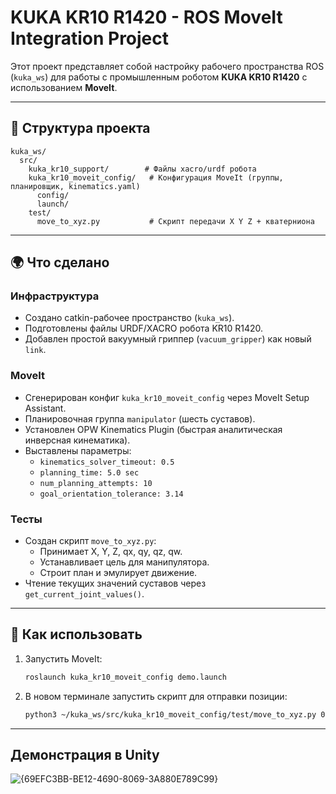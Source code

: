 # KUKA KR10 R1420 - ROS MoveIt Integration Project

Этот проект представляет собой настройку рабочего пространства ROS (`kuka_ws`) для работы с промышленным роботом **KUKA KR10 R1420** с использованием **MoveIt**.

---

## 📁 Структура проекта

```
kuka_ws/
  src/
    kuka_kr10_support/        # Файлы xacro/urdf робота
    kuka_kr10_moveit_config/   # Конфигурация MoveIt (группы, планировщик, kinematics.yaml)
      config/
      launch/
    test/
      move_to_xyz.py           # Скрипт передачи X Y Z + кватерниона
```

---

## 🌍 Что сделано

### Инфраструктура
- Создано catkin-рабочее пространство (`kuka_ws`).
- Подготовлены файлы URDF/XACRO робота KR10 R1420.
- Добавлен простой вакуумный гриппер (`vacuum_gripper`) как новый `link`.

### MoveIt
- Сгенерирован конфиг `kuka_kr10_moveit_config` через MoveIt Setup Assistant.
- Планировочная группа `manipulator` (шесть суставов).
- Установлен OPW Kinematics Plugin (быстрая аналитическая инверсная кинематика).
- Выставлены параметры:
  - `kinematics_solver_timeout: 0.5`
  - `planning_time: 5.0 sec`
  - `num_planning_attempts: 10`
  - `goal_orientation_tolerance: 3.14`

### Тесты
- Создан скрипт `move_to_xyz.py`:
  - Принимает X, Y, Z, qx, qy, qz, qw.
  - Устанавливает цель для манипулятора.
  - Строит план и эмулирует движение.
- Чтение текущих значений суставов через `get_current_joint_values()`.

---

## 🚀 Как использовать

1. Запустить MoveIt:
    ```bash
    roslaunch kuka_kr10_moveit_config demo.launch
    ```
2. В новом терминале запустить скрипт для отправки позиции:
    ```bash
    python3 ~/kuka_ws/src/kuka_kr10_moveit_config/test/move_to_xyz.py 0.5 0.0 0.3 1 0 0 0
    ```

---
## Демонстрация в Unity

![{69EFC3BB-BE12-4690-8069-3A880E789C99}](https://github.com/user-attachments/assets/90c9f6fa-50f1-49e3-a7fd-bebea475851d)
